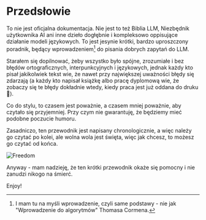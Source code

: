 # Przedsłowie

To nie jest oficjalna dokumentacja.
Nie jest to też Biblia LLM, Niezbędnik użytkownika AI ani inne dzieło dogłębnie i kompleksowo oppisujące działanie modeli językowych.
To jest jesynie krótki, bardzo uproszczony poradnik, będący wprowadzeniem[^1] do pisania dobrych zapytań do LLM.

Starałem się dopilnować, żeby wszystko było spójne, zrozumiałe i bez błędów ortograficznych, interpunkcyjnych i językowych, jednak każdy kto pisał jakikolwiek tekst wie, że nawet przy największej uważności błędy się zdarzają (a każdy kto napisał książkę albo pracę dyplomową wie, że zobaczy się te błędy dokładnie wtedy, kiedy praca jest już oddana do druku 🥹).

Co do stylu, to czasem jest poważnie, a czasem mniej poważnie, aby czytało się przyjemniej.
Przy czym nie gwarantuję, że będziemy mieć podobne poczucie humoru.

Zasadniczo, ten przewodnik jest napisany chronologicznie, a więc należy go czytać po kolei, ale wolna wola jest święta, więc jak chcesz, to możesz go czytać od końca.

![Freedom](https://imgs.xkcd.com/comics/freedom.png)

Anyway - mam nadzieję, że ten krótki przewodnik okaże się pomocny i nie zanudzi nikogo na śmierć.

Enjoy!

[^1]: I mam tu na myśli wprowadzenie, czyli same podstawy - nie jak "Wprowadzenie do algorytmów" Thomasa Cormena.